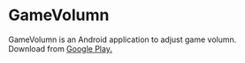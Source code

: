 GameVolumn
==========

GameVolumn is an Android application to adjust game volumn.<br />
Download from <a href="https://play.google.com/store/apps/details?id=net.gamevolumn" target="new">Google Play.</a>


